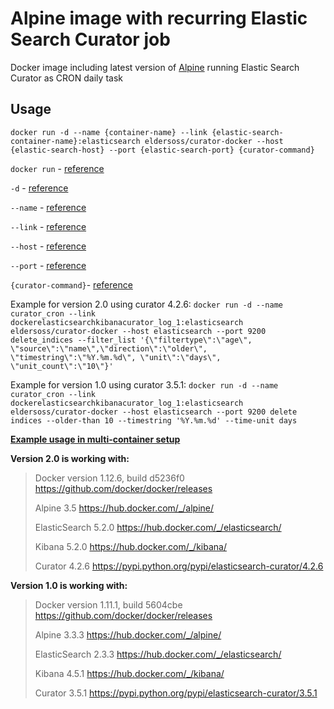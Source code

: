 # Alpine image with recurring Elastic Search Curator job #

Docker image including latest version of [Alpine](https://github.com/gliderlabs/docker-alpine) running Elastic Search Curator as CRON daily task

## Usage
`docker run -d --name {container-name} --link {elastic-search-container-name}:elasticsearch eldersoss/curator-docker --host {elastic-search-host} --port {elastic-search-port} {curator-command}`

`docker run` - [reference](https://docs.docker.com/engine/reference/run/)

`-d` - [reference](https://docs.docker.com/engine/reference/run/#detached-d)

`--name` - [reference](https://docs.docker.com/engine/reference/run/#name-name)

`--link` - [reference](https://docs.docker.com/engine/userguide/networking/default_network/dockerlinks/)

`--host` - [reference](https://www.elastic.co/guide/en/elasticsearch/client/curator/3.5/host.html)

`--port` - [reference](https://www.elastic.co/guide/en/elasticsearch/client/curator/3.5/port.html)

`{curator-command}`- [reference](https://www.elastic.co/guide/en/elasticsearch/client/curator/3.5/commands.html)


Example for version 2.0 using curator 4.2.6:
`docker run -d --name curator_cron --link dockerelasticsearchkibanacurator_log_1:elasticsearch eldersoss/curator-docker --host elasticsearch --port 9200 delete_indices --filter_list '{\"filtertype\":\"age\", \"source\":\"name\",\"direction\":\"older\", \"timestring\":\"%Y.%m.%d\", \"unit\":\"days\", \"unit_count\":\"10\"}'`

Example for version 1.0 using curator 3.5.1:
`docker run -d --name curator_cron --link dockerelasticsearchkibanacurator_log_1:elasticsearch eldersoss/curator-docker --host elasticsearch --port 9200 delete indices --older-than 10 --timestring '%Y.%m.%d' --time-unit days`

**[Example usage in multi-container setup](https://github.com/Elders/Curator-docker/blob/master/LOGGER.md)**

**Version 2.0 is working with:**

> Docker version 1.12.6, build d5236f0 https://github.com/docker/docker/releases
> 
> Alpine 3.5 https://hub.docker.com/_/alpine/
> 
> ElasticSearch 5.2.0 https://hub.docker.com/_/elasticsearch/
> 
> Kibana 5.2.0 https://hub.docker.com/_/kibana/
> 
> Curator 4.2.6 https://pypi.python.org/pypi/elasticsearch-curator/4.2.6

**Version 1.0 is working with:**

> Docker version 1.11.1, build 5604cbe https://github.com/docker/docker/releases
> 
> Alpine 3.3.3 https://hub.docker.com/_/alpine/
> 
> ElasticSearch 2.3.3 https://hub.docker.com/_/elasticsearch/
> 
> Kibana 4.5.1 https://hub.docker.com/_/kibana/
> 
> Curator 3.5.1 https://pypi.python.org/pypi/elasticsearch-curator/3.5.1
